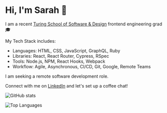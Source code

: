 # Hi, I'm Sarah 👋

I am a recent [Turing School of Software & Design](https://turing.io/) frontend engineering grad 🎓️ 

My Tech Stack includes:
   - Languages: HTML, CSS, JavaScript, GraphQL, Ruby
   - Libraries: React, React Router, Cypress, RSpec
   - Tools: Node.js, NPM, React Hooks, Webpack
   - Workflow: Agile, Asynchronous, CI/CD, Git, Google, Remote Teams

I am seeking a remote software development role.

Connect with me on [LinkedIn](https://www.linkedin.com/in/rudysarah/) and let's set up a coffee chat!

![GitHub stats](https://github-readme-stats.vercel.app/api?username=sarahrudy&count_private=true&show_icons=true&theme=dracula&hide=stars)

![Top Languages](https://github-readme-stats.vercel.app/api/top-langs/?username=sarahrudy&show_icons=true&theme=dracula)
